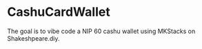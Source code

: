 # CashuCardWallet
The goal is to vibe code a NIP 60 cashu wallet using MKStacks on Shakeshpeare.diy.
